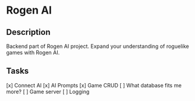 # Rogen AI

## Description
Backend part of Rogen AI project. Expand your understanding of roguelike games with Rogen AI.

## Tasks

[x] Connect AI
[x] AI Prompts
[x] Game CRUD
[ ] What database fits me more?
[ ] Game server
[ ] Logging